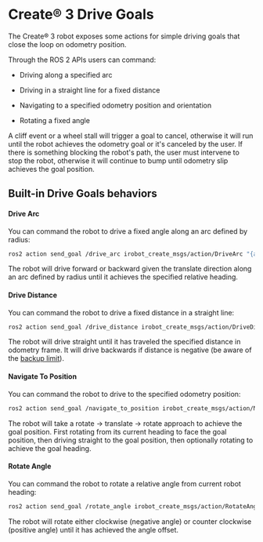 # Create® 3 Drive Goals

The Create® 3 robot exposes some actions for simple driving goals that close the loop on odometry position.

Through the ROS 2 APIs users can command:

 * Driving along a specified arc

 * Driving in a straight line for a fixed distance

 * Navigating to a specified odometry position and orientation

 * Rotating a fixed angle

A cliff event or a wheel stall will trigger a goal to cancel,
otherwise it will run until the robot achieves the odometry goal or it's canceled by the user.
If there is something blocking the robot's path,
the user must intervene to stop the robot,
otherwise it will continue to bump until odometry slip achieves the goal position.

## Built-in Drive Goals behaviors

#### Drive Arc

You can command the robot to drive a fixed angle along an arc defined by radius:

```bash
ros2 action send_goal /drive_arc irobot_create_msgs/action/DriveArc "{angle: 1.57,radius: 0.3,translate_direction: 1,max_translation_speed: 0.3}"
```

The robot will drive forward or backward given the translate direction along an arc defined by radius until it achieves the specified relative heading.

#### Drive Distance

You can command the robot to drive a fixed distance in a straight line:

```bash
ros2 action send_goal /drive_distance irobot_create_msgs/action/DriveDistance "{distance: 0.5,max_translation_speed: 0.15}"
```

The robot will drive straight until it has traveled the specified distance in odometry frame.
It will drive backwards if distance is negative (be aware of the [backup limit](../safety/#backup-limit)).

#### Navigate To Position

You can command the robot to drive to the specified odometry position:

```bash
ros2 action send_goal /navigate_to_position irobot_create_msgs/action/NavigateToPosition "{achieve_goal_heading: true,goal_pose:{pose:{position:{x: 1,y: 0.2,z: 0.0}, orientation:{x: 0.0,y: 0.0, z: 0.0, w: 1.0}}}}"
```

The robot will take a rotate -> translate -> rotate approach to achieve the goal position.
First rotating from its current heading to face the goal position, then driving straight to the goal position,
then optionally rotating to achieve the goal heading. 

#### Rotate Angle

You can command the robot to rotate a relative angle from current robot heading:

```bash
ros2 action send_goal /rotate_angle irobot_create_msgs/action/RotateAngle "{angle: 1.57,max_rotation_speed: 0.5}"
```

The robot will rotate either clockwise (negative angle) or counter clockwise (positive angle) until it has achieved the angle offset.

